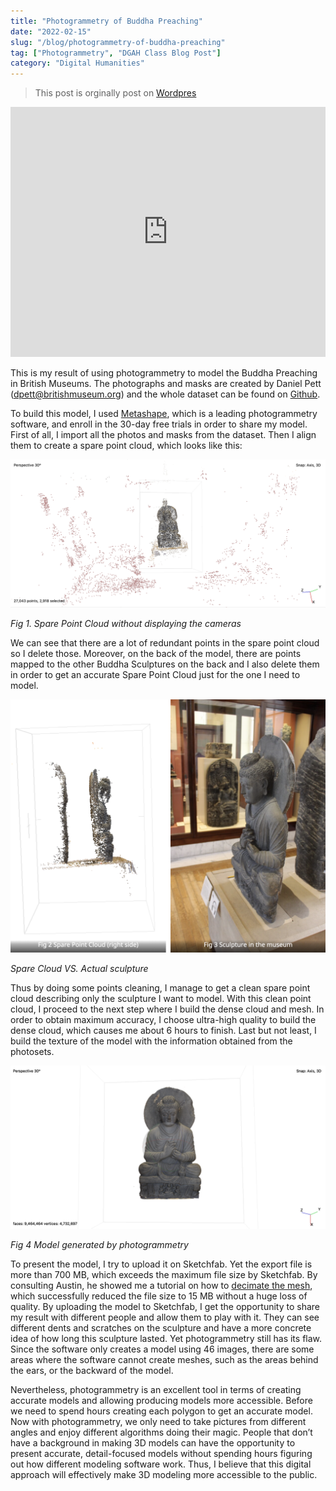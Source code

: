 ```yaml
---
title: "Photogrammetry of Buddha Preaching"
date: "2022-02-15"
slug: "/blog/photogrammetry-of-buddha-preaching"
tag: ["Photogrammetry", "DGAH Class Blog Post"]
category: "Digital Humanities"
---
```


<blockquote class = "origin"> <p>This post is orginally post on <a href="http://midterm.petertu.sites.carleton.edu">Wordpres</a></p></blockquote>

<div class="sketchfab-embed-wrapper"> <iframe width="100%" height="400" title="Peter Tu Midterm Photogrammetry Result" frameborder="0" allowfullscreen="" mozallowfullscreen="true" webkitallowfullscreen="true" allow="autoplay; fullscreen; xr-spatial-tracking" xr-spatial-tracking="" execution-while-out-of-viewport="" execution-while-not-rendered="" web-share="" src="https://sketchfab.com/models/52ae06a6ad09491d94dfec594b486f3f/embed"> </iframe> </div>

This is my result of using photogrammetry to model the Buddha Preaching in British Museums. The photographs and masks are created by Daniel Pett (dpett@britishmuseum.org) and the whole dataset can be found on [Github](https://github.com/BritishMuseumDH/buddhaPreaching).

To build this model, I used [Metashape](https://www.agisoft.com/downloads/installer/), which is a leading photogrammetry software, and enroll in the 30-day free trials in order to share my model. First of all, I import all the photos and masks from the dataset. Then I align them to create a spare point cloud, which looks like this:

![Spare Point Cloud without displaying the cameras](./photogrammetry-of-buddha-preaching1.png)

<p class="figure-caption"><em>Fig 1. Spare Point Cloud without displaying the cameras</em></p>

We can see that there are a lot of redundant points in the spare point cloud so I delete those. Moreover, on the back of the model, there are points mapped to the other Buddha Sculptures on the back and I also delete them in order to get an accurate Spare Point Cloud just for the one I need to model.

![Spare Cloud VS. actual model](./photogrammetry-of-buddha-preaching2.png)

<p class="figure-caption"><em>Spare Cloud VS. Actual sculpture</em></p>

Thus by doing some points cleaning, I manage to get a clean spare point cloud describing only the sculpture I want to model. With this clean point cloud, I proceed to the next step where I build the dense cloud and mesh. In order to obtain maximum accuracy, I choose ultra-high quality to build the dense cloud, which causes me about 6 hours to finish. Last but not least, I build the texture of the model with the information obtained from the photosets.

![Model generated by photogrammetry](./photogrammetry-of-buddha-preaching3.png)

<p class="figure-caption"><em>Fig 4 Model generated by photogrammetry</em></p>

To present the model, I try to upload it on Sketchfab. Yet the export file is more than 700 MB, which exceeds the maximum file size by Sketchfab. By consulting Austin, he showed me a tutorial on how to [decimate the mesh](https://www.youtube.com/watch?v=uaw9oJYRpGY), which successfully reduced the file size to 15 MB without a huge loss of quality. By uploading the model to Sketchfab, I get the opportunity to share my result with different people and allow them to play with it. They can see different dents and scratches on the sculpture and have a more concrete idea of how long this sculpture lasted. Yet photogrammetry still has its flaw. Since the software only creates a model using 46 images, there are some areas where the software cannot create meshes, such as the areas behind the ears, or the backward of the model.

Nevertheless, photogrammetry is an excellent tool in terms of creating accurate models and allowing producing models more accessible. Before we need to spend hours creating each polygon to get an accurate model. Now with photogrammetry, we only need to take pictures from different angles and enjoy different algorithms doing their magic. People that don’t have a background in making 3D models can have the opportunity to present accurate, detail-focused models without spending hours figuring out how different modeling software work. Thus, I believe that this digital approach will effectively make 3D modeling more accessible to the public.
